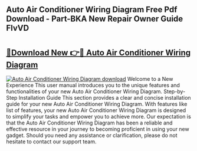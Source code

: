 ## Auto Air Conditioner Wiring Diagram Free Pdf Download - Part-BKA New Repair Owner Guide FlvVD

# <h2><a href="http://dfsoriq.blite.top/?on=Auto+Air+Conditioner+Wiring+Diagram">🔗Download New 👉🔴 Auto Air Conditioner Wiring Diagram</a></h2>

[![Auto Air Conditioner Wiring Diagram download](https://i.imgur.com/lujVjoI.png)](http://dfsoriq.blite.top/?on=Auto+Air+Conditioner+Wiring+Diagram)
Welcome to a New Experience This user manual introduces you to the unique features and functionalities of your new Auto Air Conditioner Wiring Diagram. Step-by-Step Installation Guide This section provides a clear and concise installation guide for your new Auto Air Conditioner Wiring Diagram. With features like list of features, your new Auto Air Conditioner Wiring Diagram is designed to simplify your tasks and empower you to achieve more. Our expectation is that the Auto Air Conditioner Wiring Diagram has been a reliable and effective resource in your journey to becoming proficient in using your new gadget. Should you need any assistance or clarification, please do not hesitate to contact our support team.
